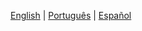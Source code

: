 

[English](./bsdk-dfm-roadmap.md) | [Português](./bsdk-dfm-roadmap.PT.md) |  [Español](./bsdk-dfm-roadmap.ES.md)
